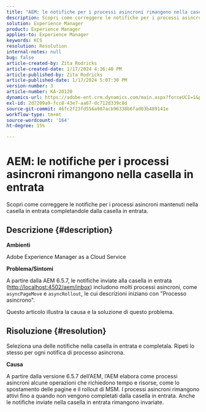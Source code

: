 ```yaml
---
title: "AEM: le notifiche per i processi asincroni rimangono nella casella in entrata"
description: Scopri come correggere le notifiche per i processi asincroni che vengono mantenuti nella casella in entrata.
solution: Experience Manager
product: Experience Manager
applies-to: Experience Manager
keywords: KCS
resolution: Resolution
internal-notes: null
bug: false
article-created-by: Zita Rodricks
article-created-date: 1/17/2024 4:36:40 PM
article-published-by: Zita Rodricks
article-published-date: 1/17/2024 5:07:30 PM
version-number: 3
article-number: KA-20120
dynamics-url: https://adobe-ent.crm.dynamics.com/main.aspx?forceUCI=1&pagetype=entityrecord&etn=knowledgearticle&id=094bc993-56b5-ee11-a569-6045bd006239
exl-id: 2d7209a9-fcc8-43e7-aa67-dc712d339c8d
source-git-commit: 46fc2f23fd556a987acb96338b6fad03b489141e
workflow-type: tm+mt
source-wordcount: '164'
ht-degree: 15%

---
```


# AEM: le notifiche per i processi asincroni rimangono nella casella in entrata


Scopri come correggere le notifiche per i processi asincroni mantenuti nella casella in entrata completandole dalla casella in entrata.

## Descrizione {#description}


<b>Ambienti</b>

Adobe Experience Manager as a Cloud Service

<b>Problema/Sintomi</b>

A partire dalla AEM 6.5.7, le notifiche inviate alla casella in entrata ([http://localhost:4502/aem/inbox](http://localhost:4502/aem/inbox)) includono molti processi asincroni, come `asyncPageMove` e `asyncRollout`, le cui descrizioni iniziano con &quot;Processo asincrono&quot;.

Questo articolo illustra la causa e la soluzione di questo problema.




## Risoluzione {#resolution}


Seleziona una delle notifiche nella casella in entrata e completala. Ripeti lo stesso per ogni notifica di processo asincrona.

<b>Causa</b>

A partire dalla versione 6.5.7 dell’AEM, l’AEM elabora come processi asincroni alcune operazioni che richiedono tempo e risorse, come lo spostamento delle pagine e il rollout di MSM. I processi asincroni rimangono attivi fino a quando non vengono completati dalla casella in entrata. Anche le notifiche inviate nella casella in entrata rimangono invariate.
